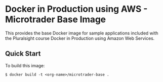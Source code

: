 # Docker in Production using AWS - Microtrader Base Image

This provides the base Docker image for sample applications included with the Pluralsight course Docker in Production using Amazon Web Services.

## Quick Start

To build this image: 

```
$ docker build -t <org-name>/microtrader-base .
```